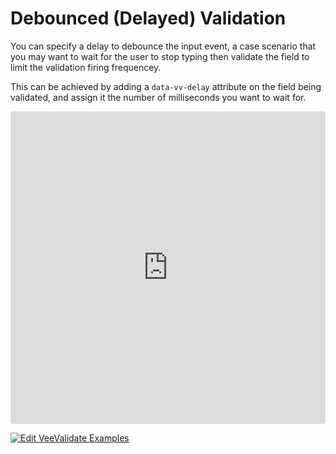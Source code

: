 # Debounced (Delayed) Validation

You can specify a delay to debounce the input event, a case scenario that you may want to wait for the user to stop typing then validate the field to limit the validation firing frequencey.

This can be achieved by adding a `data-vv-delay` attribute on the field being validated, and assign it the number of milliseconds you want to wait for.

<iframe src="https://codesandbox.io/embed/y3504yr0l1?initialpath=%2Fdelay&module=%2Fsrc%2Fcomponents%2FDelay.vue" style="width:100%; height:500px; border:0; border-radius: 4px; overflow:hidden;" sandbox="allow-modals allow-forms allow-popups allow-scripts allow-same-origin"></iframe>

[![Edit VeeValidate Examples](https://codesandbox.io/static/img/play-codesandbox.svg)](https://codesandbox.io/s/y3504yr0l1?initialpath=%2Fdelay&module=%2Fsrc%2Fcomponents%2FDelay.vue)
